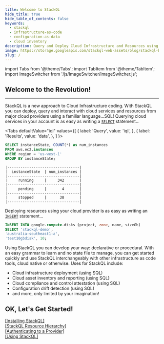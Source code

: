 ```yaml
---
title: Welcome to StackQL
hide_title: true
hide_table_of_contents: false
keywords:
  - stackql
  - infrastructure-as-code
  - configuration-as-data
  - cloud inventory
description: Query and Deploy Cloud Infrastructure and Resources using SQL
image: https://storage.googleapis.com/stackql-web-assets/blog/stackql-blog-post-featured-image.png
slug: /
---
```


import Tabs from '@theme/Tabs';
import TabItem from '@theme/TabItem';
import ImageSwitcher from '/js/ImageSwitcher/ImageSwitcher.js';

<ImageSwitcher 
lightImageSrc="/img/stackql-banner.png"
darkImageSrc="/img/stackql-banner-darkbg.png"
alttext="StackQL"/>

## Welcome to the Revolution!

---

StackQL is a new approach to Cloud Infrastructure coding. With StackQL you can deploy, query and interact with cloud services and resources from major cloud providers using a familiar language...SQL! Querying cloud services in your account is as easy as writing a [`SELECT`](/docs/language-spec/select) statement...

<Tabs
  defaultValue="iql"
  values={[
    { label: 'Query', value: 'iql', },
    { label: 'Results', value: 'data', },
  ]
}>
<TabItem value="iql">

```sql
SELECT instanceState, COUNT(*) as num_instances 
FROM aws.ec2.instances 
WHERE region = 'us-west-1' 
GROUP BY instanceState;
```

</TabItem>
<TabItem value="data">

```
|---------------------------------|
|  instanceState  | num_instances |
|---------------------------------|
|     running     |     342       |
|---------------------------------|
|     pending     |       4       |
|---------------------------------|
|     stopped     |      38       |
|---------------------------------|
```

</TabItem>
</Tabs>

Deploying resources using your cloud provider is as easy as writing an [`INSERT`](/docs/language-spec/insert) statement...

```sql
INSERT INTO google.compute.disks (project, zone, name, sizeGb) 
SELECT 'stackql-demo', 
'australia-southeast1-a', 
'test10gbdisk', 10;
```

Using StackQL you can develop your way: declarative or procedural. With an easy grammar to learn and no state file to manage, you can get started quickly and use StackQL interchangeably with other infrastructure as code tools, cloud native or otherwise. Uses for StackQL include:

- Cloud infrastructure deployment (using SQL)
- Cloud asset inventory and reporting (using SQL)
- Cloud compliance and control attestation (using SQL)
- Configuration drift detection (using SQL)
- and more, only limited by your imagination!

## OK, Let's Get Started!

[[Installing StackQL]](/docs/installing-stackql)  
[[StackQL Resource Hierarchy]](/docs/getting-started/resource-hierarchy)  
[[Authenticating to a Provider]](/docs/getting-started/authenticating)  
[[Using StackQL]](/docs/getting-started/using-stackql)  
